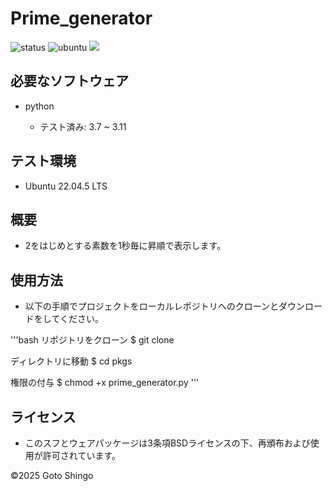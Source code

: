 # Prime_generator

![status](https://github.com/23c1055/task/actions/workflows/test.yml/badge.svg)
![ubuntu](https://img.shields.io/badge/Ubuntu_20.04-orange)
<img src="https://img.shields.io/badge/-Python-F9DC3E.svg?logo=python">

## 必要なソフトウェア
- python

    - テスト済み: 3.7 ~ 3.11

## テスト環境

 - Ubuntu 22.04.5 LTS

## 概要

- 2をはじめとする素数を1秒毎に昇順で表示します。

## 使用方法

- 以下の手順でプロジェクトをローカルレポジトリへのクローンとダウンロードをしてください。

'''bash
リポジトリをクローン
$ git clone

ディレクトリに移動
$ cd pkgs

権限の付与
$ chmod +x prime_generator.py
'''

## ライセンス

- このスフとウェアパッケージは3条項BSDライセンスの下、再頒布および使用が許可されています。

©2025 Goto Shingo

